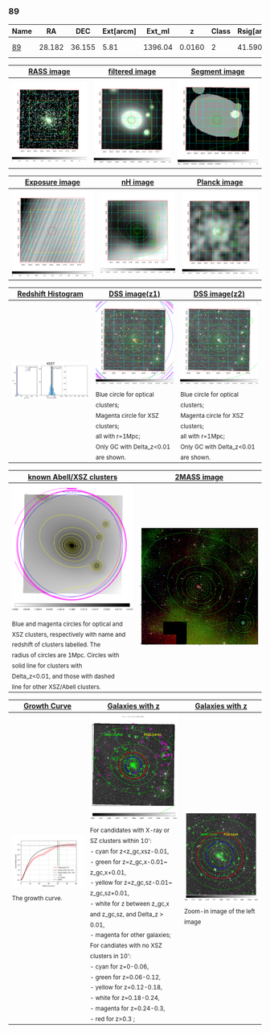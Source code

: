 <div STYLE="page-break-after: always;"></div>

### 89

|Name          |RA          |DEC      | Ext[arcm] | Ext_ml | z    | Class| Rsig[arcmin] | CRsig[c/s] | CR500[c/s] | R500[Mpc] |L500[erg/s]|F500[erg/s/cm^2]| M500[Msun]|Tx[keV]|beta|GC(XSZ,Delta_z<0.01)| GC(OPT,Delta_z<0.01)|GC|alias|
|--------------|------------|------------|---|---|-----------|--------|------|------|----|----|----|----|----|----|----|----|----|----|---|
|[89](script/89.md)     | 28.182       | 36.155       | 5.81    | 1396.04   | 0.0160 | 2   | 41.590 |3.387 |3.365 |0.780 |3.280e+43 |5.696e-11 |1.371e+14 |2.616 |0.529 |Tar, |A, |Tar, A, |k537|

|[RASS image](../image/89/89_img.pdf)|[filtered image](../image/89/89_fil.pdf)|[Segment image](../image/89/89_seg.pdf)|
|-------------------|--------------------|-------------------|
| <img src="../image/89/89_img.png" width="300">  | <img src="../image/89/89_fil.png" width="300">   | <img src="../image/89/89_seg.png" width="300">  |

|[Exposure image](../image/89/89_mex.pdf)| [nH image](../image/89/89_nh.pdf)| [Planck image](../image/89/89_p.pdf)|
|-------------------|--------------------|-------------------|
|<img src="../image/89/89_mex.png" width="300">   | <img src="../image/89/89_nh.png" width="300">    | <img src="../image/89/89_p.png" width="300"> |

|[Redshift Histogram](../image/89/89_zg.pdf) | [DSS image(z1)](../image/89/89_dss_z1.pdf)      |  [DSS image(z2)](../image/89/89_dss_z2.pdf)    |
|-------------------|--------------------|-------------------|
|<img src="../image/89/89_zg.png" width="300"> |<img src="../image/89/89_dss_z1.png" width="300"> <sub><br>Blue circle for optical clusters; <br>Magenta circle for XSZ clusters; <br>all with r=1Mpc; <br>Only GC with Delta_z<0.01 are shown. </sub>| <img src="../image/89/89_dss_z2.png" width="300"><sub><br>Blue circle for optical clusters; <br>Magenta circle for XSZ clusters; <br>all with r=1Mpc; <br>Only GC with Delta_z<0.01 are shown. </sub> |

|[known Abell/XSZ clusters](../image/89/89_m.pdf) | [2MASS image](../image/89/89_2mass.pdf)      |
|-------------------|-------------------|
|<img src=../image/89/89_m.png width="300"> <sub><br>Blue and magenta circles for optical and <br>XSZ clusters, respectively with name and <br>redshift of clusters labelled. The <br>radius of circles are 1Mpc. Circles with <br>solid line for clusters with <br>Delta_z<0.01, and those with dashed <br>line for other XSZ/Abell clusters.        </sub>|<img src="../image/89/89_2mass.png" width="300">  |

|[Growth Curve](../image/89/89_gca_all.png) |[Galaxies with z](../image/89/89_opt_ned.pdf) |[Galaxies with z](../image/89/89_opt_ned_zoom.pdf) |
|-------------------|-------------------|-------------------|
| <img src="../image/89/89_gca_all.png" width="300"> <sub><br>The growth curve.</sub>| <img src=../image/89/89_opt_ned.png width="300"> <br><sub> For candidates with X-ray or SZ clusters within 10': <br> - cyan for z<z_gc,xsz-0.01, <br> - green for z=z_gc,x-0.01~ z_gc,x+0.01, <br> - yellow for z=z_gc,sz-0.01~ z_gc,sz+0.01, <br> - white for z between z_gc,x and z_gc,sz, and Delta_z > 0.01, <br> - magenta for other galaxies; <br>For candiates with no XSZ clusters in 10': <br> - cyan for z=0-0.06, <br> - green for z=0.06-0.12, <br> - yellow for z=0.12-0.18, <br> - white for z=0.18-0.24, <br> - magenta for z=0.24-0.3, <br> - red for z>0.3 ;  </sub>|<img src=../image/89/89_opt_ned_zoom.png width="300">  <br><sub> Zoom-in image of the left image</sub>|




